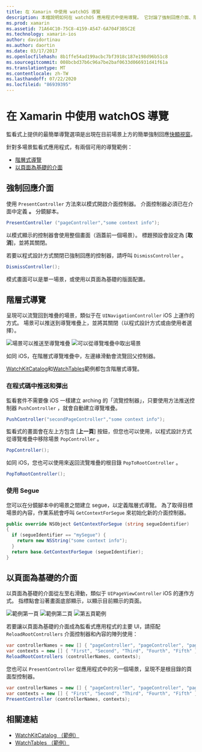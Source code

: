 ```yaml
---
title: 在 Xamarin 中使用 watchOS 導覽
description: 本檔說明如何在 watchOS 應用程式中使用導覽。 它討論了強制回應介面、階層式導覽和頁面型介面。
ms.prod: xamarin
ms.assetid: 71A64C10-75C8-4159-A547-6A704F3B5C2E
ms.technology: xamarin-ios
author: davidortinau
ms.author: daortin
ms.date: 03/17/2017
ms.openlocfilehash: 8b1ffe54ad199acbc7bf3918c187e198d96b51c8
ms.sourcegitcommit: 008bcbd37b6c96a7be2baf0633d066931d41f61a
ms.translationtype: MT
ms.contentlocale: zh-TW
ms.lasthandoff: 07/22/2020
ms.locfileid: "86939395"
---
```

# <a name="working-with-watchos-navigation-in-xamarin"></a>在 Xamarin 中使用 watchOS 導覽

監看式上提供的最簡單導覽選項是出現在目前場景上方的簡單強制回應[快顯視窗](#modal)。

針對多場景監看式應用程式，有兩個可用的導覽範例：

- [階層式導覽](#Hierarchical_Navigation)
- [以頁面為基礎的介面](#Page-Based_Interfaces)

<a name="modal"></a>

## <a name="modal-interfaces"></a>強制回應介面

使用 `PresentController` 方法來以模式開啟介面控制器。 介面控制器必須已在介面中定義 **。** 分鏡腳本。

```csharp
PresentController ("pageController","some context info");
```

以模式顯示的控制器會使用整個畫面（涵蓋前一個場景）。 標題預設會設定為 [**取消**]，並將其關閉。

若要以程式設計方式關閉已強制回應的控制器，請呼叫 `DismissController` 。

```csharp
DismissController();
```

模式畫面可以是單一場景，或使用以頁面為基礎的版面配置。

<a name="Hierarchical_Navigation"></a>

## <a name="hierarchical-navigation"></a>階層式導覽

呈現可以流覽回到堆疊的場景，類似于在 `UINavigationController` iOS 上運作的方式。 場景可以推送到導覽堆疊上，並將其關閉（以程式設計方式或由使用者選擇）。

![場景可以推送至導覽堆疊](navigation-images/hierarchy-1.png) ![可以從導覽堆疊中取出場景](navigation-images/hierarchy-2.png)

如同 iOS，在階層式導覽堆疊中，左邊緣滑動會流覽回父控制器。

[WatchKitCatalog](https://docs.microsoft.com/samples/xamarin/ios-samples/watchos-watchkitcatalog)和[WatchTables](https://docs.microsoft.com/samples/xamarin/ios-samples/watchos-watchtables)範例都包含階層式導覽。

### <a name="pushing-and-popping-in-code"></a>在程式碼中推送和彈出

監看套件不需要像 iOS 一樣建立 arching 的「流覽控制器」，只要使用方法推送控制器 `PushController` ，就會自動建立導覽堆疊。

```csharp
PushController("secondPageController","some context info");
```

監看式的畫面會在左上方包含 [**上一頁**] 按鈕，但您也可以使用，以程式設計方式從導覽堆疊中移除場景 `PopController` 。

```csharp
PopController();
```

如同 iOS，您也可以使用來返回流覽堆疊的根目錄 `PopToRootController` 。

```csharp
PopToRootController();
```

### <a name="using-segues"></a>使用 Segue

您可以在分鏡腳本中的場景之間建立 segue，以定義階層式導覽。 為了取得目標場景的內容，作業系統會呼叫 `GetContextForSegue` 來初始化新的介面控制器。

```csharp
public override NSObject GetContextForSegue (string segueIdentifier)
{
  if (segueIdentifier == "mySegue") {
    return new NSString("some context info");
  }
  return base.GetContextForSegue (segueIdentifier);
}
```

<a name="Page-Based_Interfaces"></a>

## <a name="page-based-interfaces"></a>以頁面為基礎的介面

以頁面為基礎的介面從左至右滑動，類似于 `UIPageViewController` iOS 的運作方式。 指標點會沿著畫面底部顯示，以顯示目前顯示的頁面。

![範例第一頁](navigation-images/paged-1.png) ![範例第二頁](navigation-images/paged-2.png) ![第五頁範例](navigation-images/paged-5.png)

若要讓以頁面為基礎的介面成為監看式應用程式的主要 UI，請搭配 `ReloadRootControllers` 介面控制器和內容的陣列使用：

```csharp
var controllerNames = new [] { "pageController", "pageController", "pageController", "pageController", "pageController" };
var contexts = new [] { "First", "Second", "Third", "Fourth", "Fifth" };
ReloadRootControllers (controllerNames, contexts);
```

您也可以 `PresentController` 從應用程式中的另一個場景，呈現不是根目錄的頁面型控制器。

```csharp
var controllerNames = new [] { "pageController", "pageController", "pageController", "pageController", "pageController" };
var contexts = new [] { "First", "Second", "Third", "Fourth", "Fifth" };
PresentController (controllerNames, contexts);
```

## <a name="related-links"></a>相關連結

- [WatchKitCatalog （範例）](https://docs.microsoft.com/samples/xamarin/ios-samples/watchos-watchkitcatalog)
- [WatchTables （範例）](https://developer.xamarin.com//samples/monotouch/watchOS/WatchTables/)
